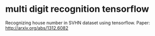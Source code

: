 # multi digit recognition tensorflow
Recognizing house number in SVHN dataset using tensorflow.
Paper: http://arxiv.org/abs/1312.6082
